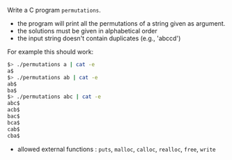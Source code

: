 Write a C program `permutations`.
- the program will print all the permutations of a string given as argument.
- the solutions must be given in alphabetical order
- the input string doesn't contain duplicates (e.g., 'abccd')

For example this should work:
```bash
$> ./permutations a | cat -e
a$
$> ./permutations ab | cat -e
ab$
ba$
$> ./permutations abc | cat -e
abc$
acb$
bac$
bca$
cab$
cba$
```

- allowed external functions : `puts`, `malloc`, `calloc`, `realloc`, `free`, `write`

